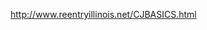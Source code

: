 http://www.reentryillinois.net/CJBASICS.html

[Understanding the System - Jails are not Prisons]: http://documents.csh.org/documents/il/Reentryillinois/UnderstandingJailsandPrisons.pdf
[Understanding Jail]: http://documents.csh.org/documents/il/Reentryillinois/16ways.pdf
[Understanding the mental health system in a jail or prison]: http://documents.csh.org/documents/il/Reentryillinois/Mentalhealthoverview.pdf
[The special case of sex offenders]: about:Overviewsexoffenderpolicy.html
[Understanding C Numbers]: about:CNumbers.html
